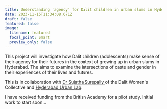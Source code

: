 ```yaml
---
title: Understanding 'agency' for Dalit children in urban slums in Hyderabad
date: 2023-11-15T11:34:08.671Z
draft: false
featured: false
image:
  filename: featured
  focal_point: Smart
  preview_only: false
---
```

This project will investigate how Dalit children (adolescents) make sense of their agency for their futures in the context of growing up in urban slums in Hyderabad. The aims to examine the intersections of caste and gender in their experiences of their lives and futures.

T﻿his is in collaboration with [Dr Sujatha Surepally ](https://satavahana.ac.in/administration/director-of-admissions/)of the Dalit Women's Collective and [Hyderabad Urban Lab](https://hydlab.co.in/).

I﻿ have received funding from the British Academy for a pilot study. Initial work to start soon...
